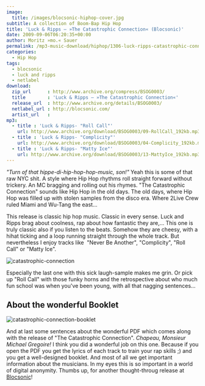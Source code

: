 ```yaml
---
image:
  title: /images/blocsonic-hiphop-cover.jpg
subtitle: A collection of Boom-Bap Hip Hop
title: 'Luck & Ripps – »The Catastrophic Connection« (Blocsonic)'
date: 2009-09-06T06:20:35+00:00
author: Moritz »mo.« Sauer
permalink: /mp3-music-download/hiphop/1306-luck-ripps-catastrophic-connection-blocsonic
categories:
  - Hip Hop
tags:
  - blocsonic
  - luck and ripps
  - netlabel
download:
  zip_url      : http://www.archive.org/compress/BSOG0003/
  title        : 'Luck & Ripps – »The Catastrophic Connection«'
  release_url  : http://www.archive.org/details/BSOG0003/
  netlabel_url : http://blocsonic.com/
  artist_url   : 
mp3:
  - title : 'Luck & Ripps- "Roll Call"'
    url: http://www.archive.org/download/BSOG0003/09-RollCall_192kb.mp3
  - title : 'Luck & Ripps- "Complicity"'
    url: http://www.archive.org/download/BSOG0003/04-Complicity_192kb.mp3
  - title : 'Luck & Ripps- "Matty Ice"'
    url: http://www.archive.org/download/BSOG0003/13-MattyIce_192kb.mp3
---
```

_"Turn of that hippe-di-hip-hop-hop-music, son!"_ Yeah this is some of that raw NYC shit. A style where Hip Hop rhythms roll straight forward without trickery. An MC bragging and rolling out his rhymes. "The Catastrophic Connection" sounds like Hip Hop in the old days. The old days, where Hip Hop was filled up with stolen samples from the disco era. Where 2Live Crew ruled Miami and Wu-Tang the east...<!--more-->

This release is classic hip hop music. Classic in every sense. Luck and Ripps brag about coolness, rap about how fantastic they are,... This one is truly classic also if you listen to the beats. Somehow they are cheesy, with a hihat ticking and a loop running straight through the whole track. But nevertheless I enjoy tracks like  "Never Be Another", "Complicity", "Roll Call" or "Matty Ice".

<img class="alignnone size-full wp-image-1310" title="catastrophic-connection" src="{{ site.url }}{{ site.baseurl }}/images/catastrophic-connection.jpg">

Especially the last one with this sick laugh-sample makes me grin. Or pick up "Roll Call" with those funky horns and the retrospective about who much fun school was when you've been young, with all that nagging sentences...

## About the wonderful Booklet

<img class="size-full wp-image-1309 alignnone" title="catastrophic-connection-booklet" src="{{ site.url }}{{ site.baseurl }}/images/catastrophic-connection-booklet.jpg">

And at last some sentences about the wonderful PDF which comes along with the release of "The Catastrophic Connection". _Chapeau, Monsieur Michael Gregoire!_ I think you did a wonderful job on this one. Because if you open the PDF you get the lyrics of each track to train your rap skills ;) and you get a well-designed booklet. And most of all we get important information about the musicians. In my eyes this is so important in a world of digital anonymity. Thumbs up, for another thought-throug release at [Blocsonic](http://blocsonic.com/)!

